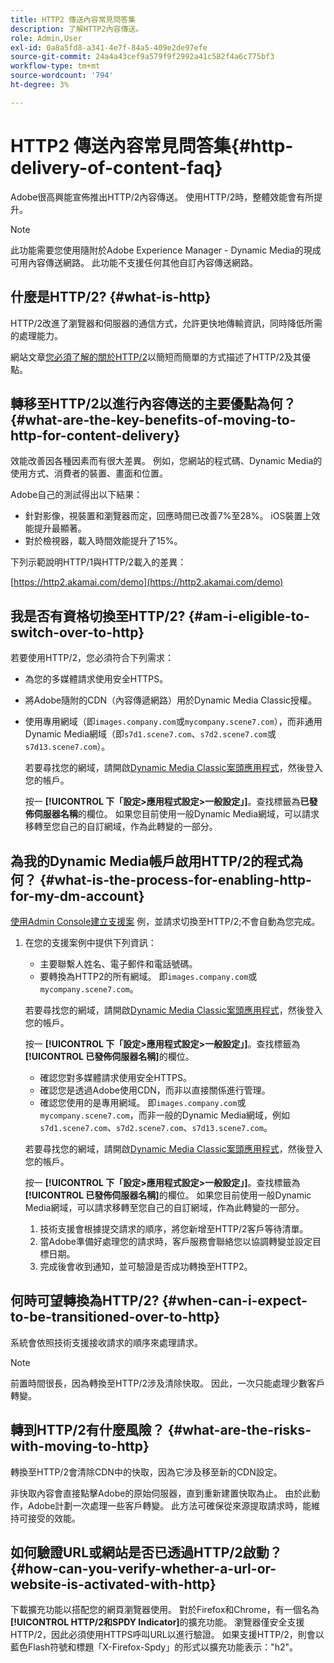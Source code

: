 ```yaml
---
title: HTTP2 傳送內容常見問答集
description: 了解HTTP2內容傳送。
role: Admin,User
exl-id: 0a8a5fd8-a341-4e7f-84a5-409e2de97efe
source-git-commit: 24a4a43cef9a579f9f2992a41c582f4a6c775bf3
workflow-type: tm+mt
source-wordcount: '794'
ht-degree: 3%

---
```


# HTTP2 傳送內容常見問答集{#http-delivery-of-content-faq}

Adobe很高興能宣佈推出HTTP/2內容傳送。 使用HTTP/2時，整體效能會有所提升。

>[!NOTE]
>
>此功能需要您使用隨附於Adobe Experience Manager - Dynamic Media的現成可用內容傳送網路。 此功能不支援任何其他自訂內容傳送網路。

## 什麼是HTTP/2? {#what-is-http}

HTTP/2改進了瀏覽器和伺服器的通信方式，允許更快地傳輸資訊，同時降低所需的處理能力。

網站文章[您必須了解的關於HTTP/2](https://www.engadget.com/2015-02-24-what-you-need-to-know-about-http-2.html)以簡短而簡單的方式描述了HTTP/2及其優點。

## 轉移至HTTP/2以進行內容傳送的主要優點為何？ {#what-are-the-key-benefits-of-moving-to-http-for-content-delivery}

效能改善因各種因素而有很大差異。 例如，您網站的程式碼、Dynamic Media的使用方式、消費者的裝置、畫面和位置。

Adobe自己的測試得出以下結果：

* 針對影像，視裝置和瀏覽器而定，回應時間已改善7%至28%。 iOS裝置上效能提升最顯著。
* 對於檢視器，載入時間效能提升了15%。

下列示範說明HTTP/1與HTTP/2載入的差異：

[https://http2.akamai.com/demo](https://http2.akamai.com/demo)

## 我是否有資格切換至HTTP/2? {#am-i-eligible-to-switch-over-to-http}

若要使用HTTP/2，您必須符合下列需求：

* 為您的多媒體請求使用安全HTTPS。
* 將Adobe隨附的CDN（內容傳遞網路）用於Dynamic Media Classic授權。
* 使用專用網域（即`images.company.com`或`mycompany.scene7.com`），而非通用Dynamic Media網域（即`s7d1.scene7.com`、`s7d2.scene7.com`或`s7d13.scene7.com`）。

   若要尋找您的網域，請開啟[Dynamic Media Classic案頭應用程式](https://experienceleague.adobe.com/docs/dynamic-media-classic/using/getting-started/signing-out.html#getting-started)，然後登入您的帳戶。

   按一 **[!UICONTROL 下「設定>應用程式設定>一般設定」]**。查找標籤為&#x200B;**已發佈伺服器名稱**&#x200B;的欄位。 如果您目前使用一般Dynamic Media網域，可以請求移轉至您自己的自訂網域，作為此轉變的一部分。

## 為我的Dynamic Media帳戶啟用HTTP/2的程式為何？ {#what-is-the-process-for-enabling-http-for-my-dm-account}

[使用Admin Console建立支援案](https://helpx.adobe.com/enterprise/admin-guide.html/enterprise/using/support-for-experience-cloud.ug.html) 例，並請求切換至HTTP/2;不會自動為您完成。

1. 在您的支援案例中提供下列資訊：

   * 主要聯繫人姓名、電子郵件和電話號碼。
   * 要轉換為HTTP2的所有網域。 即`images.company.com`或`mycompany.scene7.com`。

   若要尋找您的網域，請開啟[Dynamic Media Classic案頭應用程式](https://experienceleague.adobe.com/docs/dynamic-media-classic/using/getting-started/signing-out.html#getting-started)，然後登入您的帳戶。

   按一 **[!UICONTROL 下「設定>應用程式設定>一般設定」]**。查找標籤為&#x200B;**[!UICONTROL 已發佈伺服器名稱]**&#x200B;的欄位。

   * 確認您對多媒體請求使用安全HTTPS。
   * 確認您是透過Adobe使用CDN，而非以直接關係進行管理。
   * 確認您使用的是專用網域。 即`images.company.com`或`mycompany.scene7.com`，而非一般的Dynamic Media網域，例如`s7d1.scene7.com`、`s7d2.scene7.com`、`s7d13.scene7.com`。

   若要尋找您的網域，請開啟[Dynamic Media Classic案頭應用程式](https://experienceleague.adobe.com/docs/dynamic-media-classic/using/getting-started/signing-out.html#getting-started)，然後登入您的帳戶。

   按一 **[!UICONTROL 下「設定>應用程式設定>一般設定」]**。查找標籤為&#x200B;**[!UICONTROL 已發佈伺服器名稱]**&#x200B;的欄位。 如果您目前使用一般Dynamic Media網域，可以請求移轉至您自己的自訂網域，作為此轉變的一部分。

   1. 技術支援會根據提交請求的順序，將您新增至HTTP/2客戶等待清單。
   1. 當Adobe準備好處理您的請求時，客戶服務會聯絡您以協調轉變並設定目標日期。
   1. 完成後會收到通知，並可驗證是否成功轉換至HTTP2。



## 何時可望轉換為HTTP/2? {#when-can-i-expect-to-be-transitioned-over-to-http}

系統會依照技術支援接收請求的順序來處理請求。

>[!NOTE]
>
>前置時間很長，因為轉換至HTTP/2涉及清除快取。 因此，一次只能處理少數客戶轉變。

## 轉到HTTP/2有什麼風險？ {#what-are-the-risks-with-moving-to-http}

轉換至HTTP/2會清除CDN中的快取，因為它涉及移至新的CDN設定。

非快取內容會直接點擊Adobe的原始伺服器，直到重新建置快取為止。 由於此動作，Adobe計劃一次處理一些客戶轉變。 此方法可確保從來源提取請求時，能維持可接受的效能。

## 如何驗證URL或網站是否已透過HTTP/2啟動？ {#how-can-you-verify-whether-a-url-or-website-is-activated-with-http}

下載擴充功能以搭配您的網頁瀏覽器使用。 對於Firefox和Chrome，有一個名為&#x200B;**[!UICONTROL HTTP/2和SPDY Indicator]**&#x200B;的擴充功能。 瀏覽器僅安全支援HTTP/2，因此必須使用HTTPS呼叫URL以進行驗證。 如果支援HTTP/2，則會以藍色Flash符號和標題「X-Firefox-Spdy」的形式以擴充功能表示：&quot;h2&quot;。
